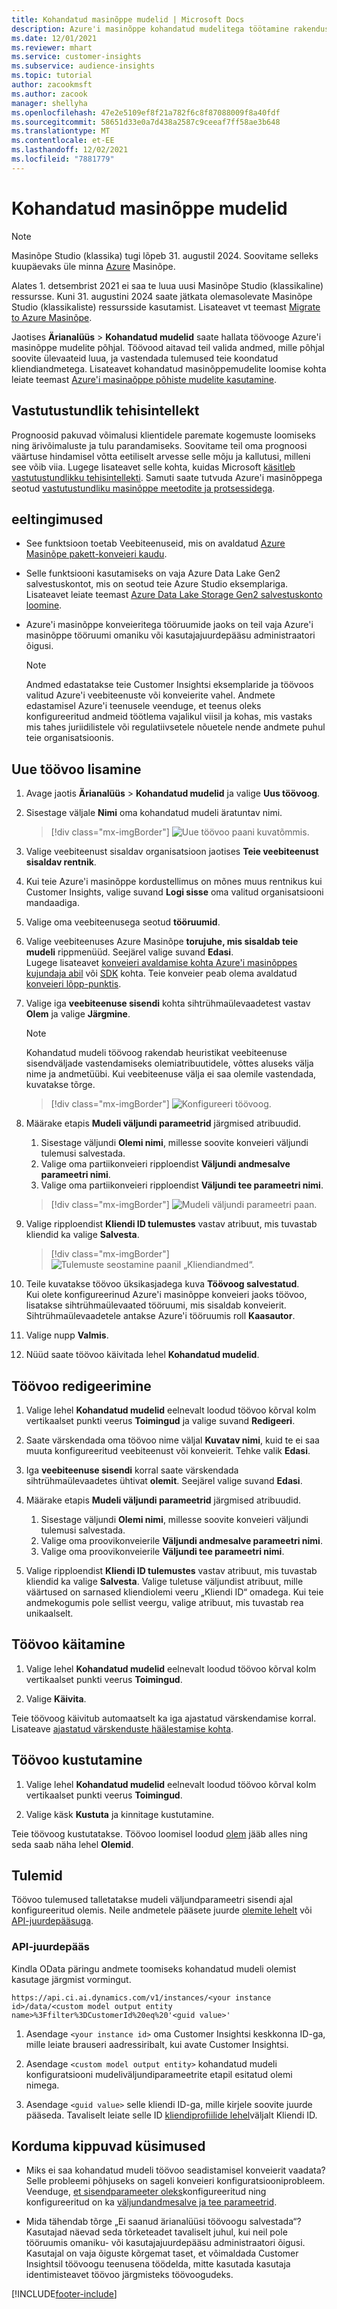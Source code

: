 ```yaml
---
title: Kohandatud masinõppe mudelid | Microsoft Docs
description: Azure'i masinõppe kohandatud mudelitega töötamine rakenduses Dynamics 365 Customer Insights.
ms.date: 12/01/2021
ms.reviewer: mhart
ms.service: customer-insights
ms.subservice: audience-insights
ms.topic: tutorial
author: zacookmsft
ms.author: zacook
manager: shellyha
ms.openlocfilehash: 47e2e5109ef8f21a782f6c8f87088009f8a40fdf
ms.sourcegitcommit: 58651d33e0a7d438a2587c9ceeaf7ff58ae3b648
ms.translationtype: MT
ms.contentlocale: et-EE
ms.lasthandoff: 12/02/2021
ms.locfileid: "7881779"
---
```

# <a name="custom-machine-learning-models"></a>Kohandatud masinõppe mudelid

> [!NOTE]
> Masinõpe Studio (klassika) tugi lõpeb 31. augustil 2024. Soovitame selleks kuupäevaks üle minna [Azure](/azure/machine-learning/overview-what-is-azure-machine-learning) Masinõpe.
>
> Alates 1. detsembrist 2021 ei saa te luua uusi Masinõpe Studio (klassikaline) ressursse. Kuni 31. augustini 2024 saate jätkata olemasolevate Masinõpe Studio (klassikaliste) ressursside kasutamist. Lisateavet vt teemast [Migrate to Azure Masinõpe](/azure/machine-learning/migrate-overview).


Jaotises **Ärianalüüs** > **Kohandatud mudelid** saate hallata töövooge Azure'i masinõppe mudelite põhjal. Töövood aitavad teil valida andmed, mille põhjal soovite ülevaateid luua, ja vastendada tulemused teie koondatud kliendiandmetega. Lisateavet kohandatud masinõppemudelite loomise kohta leiate teemast [Azure'i masinaõppe põhiste mudelite kasutamine](azure-machine-learning-experiments.md).

## <a name="responsible-ai"></a>Vastutustundlik tehisintellekt

Prognoosid pakuvad võimalusi klientidele paremate kogemuste loomiseks ning ärivõimaluste ja tulu parandamiseks. Soovitame teil oma prognoosi väärtuse hindamisel võtta eetiliselt arvesse selle mõju ja kallutusi, milleni see võib viia. Lugege lisateavet selle kohta, kuidas Microsoft [käsitleb vastutustundlikku tehisintellekti](https://www.microsoft.com/ai/responsible-ai?activetab=pivot1%3aprimaryr6). Samuti saate tutvuda Azure'i masinõppega seotud [vastutustundliku masinõppe meetodite ja protsessidega](/azure/machine-learning/concept-responsible-ml).

## <a name="prerequisites"></a>eeltingimused

- See funktsioon toetab Veebiteenuseid, mis on avaldatud [Azure Masinõpe pakett-konveieri kaudu](/azure/machine-learning/concept-ml-pipelines).

- Selle funktsiooni kasutamiseks on vaja Azure Data Lake Gen2 salvestuskontot, mis on seotud teie Azure Studio eksemplariga. Lisateavet leiate teemast [Azure Data Lake Storage Gen2 salvestuskonto loomine](/azure/storage/blobs/data-lake-storage-quickstart-create-account).

- Azure'i masinõppe konveieritega tööruumide jaoks on teil vaja Azure'i masinõppe tööruumi omaniku või kasutajajuurdepääsu administraatori õigusi.

   > [!NOTE]
   > Andmed edastatakse teie Customer Insightsi eksemplaride ja töövoos valitud Azure'i veebiteenuste või konveierite vahel. Andmete edastamisel Azure'i teenusele veenduge, et teenus oleks konfigureeritud andmeid töötlema vajalikul viisil ja kohas, mis vastaks mis tahes juriidilistele või regulatiivsetele nõuetele nende andmete puhul teie organisatsioonis.

## <a name="add-a-new-workflow"></a>Uue töövoo lisamine

1. Avage jaotis **Ärianalüüs** > **Kohandatud mudelid** ja valige **Uus töövoog**.

1. Sisestage väljale **Nimi** oma kohandatud mudeli äratuntav nimi.

   > [!div class="mx-imgBorder"]
   > ![Uue töövoo paani kuvatõmmis.](media/new-workflowv2.png "Uue töövoo paani kuvatõmmis")

1. Valige veebiteenust sisaldav organisatsioon jaotises **Teie veebiteenust sisaldav rentnik**.

1. Kui teie Azure'i masinõppe kordustellimus on mõnes muus rentnikus kui Customer Insights, valige suvand **Logi sisse** oma valitud organisatsiooni mandaadiga.

1. Valige oma veebiteenusega seotud **tööruumid**. 

1. Valige veebiteenuses Azure Masinõpe **torujuhe, mis sisaldab teie mudeli** rippmenüüd. Seejärel valige suvand **Edasi**.    
   Lugege lisateavet [konveieri avaldamise kohta Azure'i masinõppes kujundaja abil](/azure/machine-learning/concept-ml-pipelines#building-pipelines-with-the-designer) või [SDK](/azure/machine-learning/concept-ml-pipelines#building-pipelines-with-the-python-sdk) kohta. Teie konveier peab olema avaldatud [konveieri lõpp-punktis](/azure/machine-learning/how-to-run-batch-predictions-designer#submit-a-pipeline-run).

1. Valige iga **veebiteenuse sisendi** kohta sihtrühmaülevaadetest vastav **Olem** ja valige **Järgmine**.
   > [!NOTE]
   > Kohandatud mudeli töövoog rakendab heuristikat veebiteenuse sisendväljade vastendamiseks olemiatribuutidele, võttes aluseks välja nime ja andmetüübi. Kui veebiteenuse välja ei saa olemile vastendada, kuvatakse tõrge.

   > [!div class="mx-imgBorder"]
   > ![Konfigureeri töövoog.](media/intelligence-screen2-updated.png "Konfigureeri töövoog")

1. Määrake etapis **Mudeli väljundi parameetrid** järgmised atribuudid.
      1. Sisestage väljundi **Olemi nimi**, millesse soovite konveieri väljundi tulemusi salvestada.
      1. Valige oma partiikonveieri ripploendist **Väljundi andmesalve parameetri nimi**.
      1. Valige oma partiikonveieri ripploendist **Väljundi tee parameetri nimi**.

      > [!div class="mx-imgBorder"]
      > ![Mudeli väljundi parameetri paan.](media/intelligence-screen3-outputparameters.png "Mudeli väljundi parameetri paan")

1. Valige ripploendist **Kliendi ID tulemustes** vastav atribuut, mis tuvastab kliendid ka valige **Salvesta**.

   > [!div class="mx-imgBorder"]
   > ![Tulemuste seostamine paanil „Kliendiandmed“.](media/intelligence-screen4-relatetocustomer.png "Tulemuste seostamine paanil „Kliendiandmed“")

1. Teile kuvatakse töövoo üksikasjadega kuva **Töövoog salvestatud**.    
   Kui olete konfigureerinud Azure'i masinõppe konveieri jaoks töövoo, lisatakse sihtrühmaülevaated tööruumi, mis sisaldab konveierit. Sihtrühmaülevaadetele antakse Azure'i tööruumis roll **Kaasautor**.

1. Valige nupp **Valmis**.

1. Nüüd saate töövoo käivitada lehel **Kohandatud mudelid**.

## <a name="edit-a-workflow"></a>Töövoo redigeerimine

1. Valige lehel **Kohandatud mudelid** eelnevalt loodud töövoo kõrval kolm vertikaalset punkti veerus **Toimingud** ja valige suvand **Redigeeri**.

1. Saate värskendada oma töövoo nime väljal **Kuvatav nimi**, kuid te ei saa muuta konfigureeritud veebiteenust või konveierit. Tehke valik **Edasi**.

1. Iga **veebiteenuse sisendi** korral saate värskendada sihtrühmaülevaadetes ühtivat **olemit**. Seejärel valige suvand **Edasi**.

1. Määrake etapis **Mudeli väljundi parameetrid** järgmised atribuudid.
      1. Sisestage väljundi **Olemi nimi**, millesse soovite konveieri väljundi tulemusi salvestada.
      1. Valige oma proovikonveierile **Väljundi andmesalve parameetri nimi**.
      1. Valige oma proovikonveierile **Väljundi tee parameetri nimi**.

1. Valige ripploendist **Kliendi ID tulemustes** vastav atribuut, mis tuvastab kliendid ka valige **Salvesta**.
   Valige tuletuse väljundist atribuut, mille väärtused on sarnased kliendiolemi veeru „Kliendi ID“ omadega. Kui teie andmekogumis pole sellist veergu, valige atribuut, mis tuvastab rea unikaalselt.

## <a name="run-a-workflow"></a>Töövoo käitamine

1. Valige lehel **Kohandatud mudelid** eelnevalt loodud töövoo kõrval kolm vertikaalset punkti veerus **Toimingud**.

1. Valige **Käivita**.

Teie töövoog käivitub automaatselt ka iga ajastatud värskendamise korral. Lisateave [ajastatud värskenduste häälestamise kohta](system.md#schedule-tab).

## <a name="delete-a-workflow"></a>Töövoo kustutamine

1. Valige lehel **Kohandatud mudelid** eelnevalt loodud töövoo kõrval kolm vertikaalset punkti veerus **Toimingud**.

1. Valige käsk **Kustuta** ja kinnitage kustutamine.

Teie töövoog kustutatakse. Töövoo loomisel loodud [olem](entities.md) jääb alles ning seda saab näha lehel **Olemid**.

## <a name="results"></a>Tulemid

Töövoo tulemused talletatakse mudeli väljundparameetri sisendi ajal konfigureeritud olemis. Neile andmetele pääsete juurde [olemite lehelt](entities.md) või [API-juurdepääsuga](apis.md).

### <a name="api-access"></a>API-juurdepääs

Kindla OData päringu andmete toomiseks kohandatud mudeli olemist kasutage järgmist vormingut.

`https://api.ci.ai.dynamics.com/v1/instances/<your instance id>/data/<custom model output entity name>%3Ffilter%3DCustomerId%20eq%20'<guid value>'`

1. Asendage `<your instance id>` oma Customer Insightsi keskkonna ID-ga, mille leiate brauseri aadressiribalt, kui avate Customer Insightsi.

1. Asendage `<custom model output entity>` kohandatud mudeli konfiguratsiooni mudeliväljundiparameetrite etapil esitatud olemi nimega.

1. Asendage `<guid value>` selle kliendi ID-ga, mille kirjele soovite juurde pääseda. Tavaliselt leiate selle ID [kliendiprofiilide lehel](customer-profiles.md)väljalt Kliendi ID.

## <a name="frequently-asked-questions"></a>Korduma kippuvad küsimused

- Miks ei saa kohandatud mudeli töövoo seadistamisel konveierit vaadata?    
  Selle probleemi põhjuseks on sageli konveieri konfiguratsiooniprobleem. Veenduge, [et sisendparameeter oleks](azure-machine-learning-experiments.md#dataset-configuration)konfigureeritud ning konfigureeritud on ka [väljundandmesalve ja tee parameetrid](azure-machine-learning-experiments.md#import-pipeline-data-into-customer-insights).

- Mida tähendab tõrge „Ei saanud ärianalüüsi töövoogu salvestada“?    
  Kasutajad näevad seda tõrketeadet tavaliselt juhul, kui neil pole tööruumis omaniku- või kasutajajuurdepääsu administraatori õigusi. Kasutajal on vaja õiguste kõrgemat taset, et võimaldada Customer Insightsil töövoogu teenusena töödelda, mitte kasutada kasutaja identimisteavet töövoo järgmisteks töövoogudeks.

[!INCLUDE[footer-include](../includes/footer-banner.md)]
